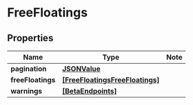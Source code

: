 
# FreeFloatings

## Properties

Name | Type | Note
---- | ---- | ----
**pagination** | [**JSONValue**](JSONValue.md) | 
**freeFloatings** | [**[FreeFloatingsFreeFloatings]**](FreeFloatingsFreeFloatings.md) | 
**warnings** | [**[BetaEndpoints]**](BetaEndpoints.md) | 

